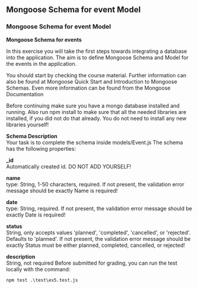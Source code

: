 ## Mongoose Schema for event Model

### Mongoose Schema for event Model

**Mongoose Schema for events**

In this exercise you will take the first steps towards integrating a database into the application. The aim is to define Mongoose Schema and Model for the events in the application.

You should start by checking the course material. Further information can also be found at Mongoose Quick Start and Introduction to Mongoose Schemas. Even more information can be found from the Mongoose Documentation

Before continuing make sure you have a mongo database installed and running. Also run npm install to make sure that all the needed libraries are installed, if you did not do that already. You do not need to install any new libraries yourself!

**Schema Description**  
Your task is to complete the schema inside models/Event.js The schema has the following properties:

**_id**  
Automatically created id. DO NOT ADD YOURSELF!

**name**  
type: String, 1-50 characters, required. If not present, the validation error message should be exactly Name is required!

**date**  
type: String, required. If not present, the validation error message should be exactly Date is required!

**status**  
String, only accepts values 'planned', 'completed', 'cancelled', or 'rejected'. Defaults to 'planned'. If not present, the validation error message should be exactly Status must be either planned, completed, cancelled, or rejected!

**description**  
String, not required
Before submitted for grading, you can run the test locally with the command:

```
npm test .\test\ex5.test.js
```
